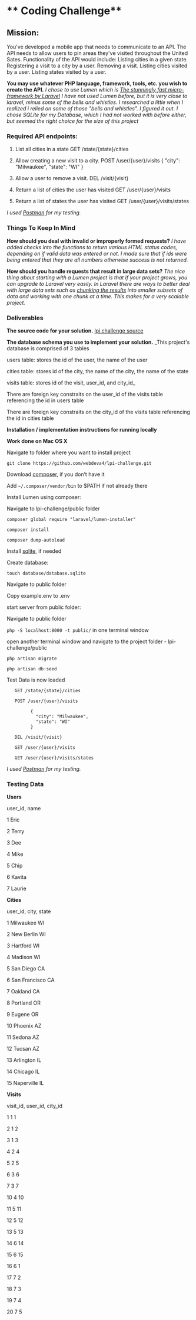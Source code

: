 
# ** Coding Challenge**
## Mission:
You've developed a mobile app that needs to communicate to an API. The API needs to allow users to pin areas they've visited throughout the United Sates. Functionality of the API would include:
 Listing cities in a given state.
 Registering a visit to a city by a user.
 Removing a visit.
 Listing cities visited by a user.
 Listing states visited by a user.


**You may use whatever PHP language, framework, tools, etc. you wish to create the API.**
_I chose to use Lumen which is [The stunningly fast micro-framework by Laravel](https://lumen.laravel.com)
I have not used Lumen before, but it is very close to laravel, minus some of the bells and whistles. I researched a little when I realized i relied on some of those "bells and whistles". I figured it out.
I chose SQLite for my Database, which I had not worked with before either, but seemed the right choice for the size of this project_

### Required API endpoints:
1. List all cities in a state
       GET /state/{state}/cities
2. Allow creating a new visit to a city.
       POST /user/{user}/visits
{
  "city": "Milwaukee",
  "state": "WI"
}

3. Allow a user to remove a visit.
       DEL /visit/{visit}
4. Return a list of cities the user has visited
       GET /user/{user}/visits
5. Return a list of states the user has visited
       GET /user/{user}/visits/states

_I used [Postman](https://www.getpostman.com) for my testing._


### Things To Keep In Mind
**How should you deal with invalid or improperly formed requests?**
 _I have added checks into the functions to return various HTML status codes, depending on if valid data was entered or not. I made sure that if ids were being entered that they are all numbers otherwise success is not returned._


 **How should you handle requests that result in large data sets?**
 _The nice thing about starting with a Lumen project is that if your project grows, you can upgrade to Laravel very easily. In Laravel there are ways to better deal with large data sets such as [chunking the results](https://laravel.com/docs/master/queries#chunking-results) into smaller subsets of data and working with one chunk at a time.
 This makes for a very scalable project._


### Deliverables
 **The source code for your solution.**
 [lpi challenge source](https://github.com/webdeva4/lpi-challenge)
 
 **The database schema you use to implement your solution.**
 _This project's database is comprised of 3 tables
 
 users table: stores the id of the user, the name of the user
 
 cities table: stores id of the city, the name of the city, the name of the state
 
 visits table: stores id of the visit, user_id, and city_id_
 
 There are foreign key constraits on the user_id of the visits table referencing the id in users table
 
 There are foreign key constraits on the city_id of the visits table referencing the id in cities table
 

 **Installation / implementation instructions for running locally**
 
 **Work done on Mac OS X**
 
Navigate to folder where you want to install project 

```git clone https://github.com/webdeva4/lpi-challenge.git```

Download [composer](https://getcomposer.org/download), if you don’t have it

Add ```~/.composer/vendor/bin``` to $PATH if not already there

Install Lumen using composer:

Navigate to lpi-challenge/public folder

```composer global require "laravel/lumen-installer"```

```composer install```

```composer dump-autoload```

Install [sqlite](https://www.sqlite.org/download.html), if needed

Create database:

```touch database/database.sqlite```

Navigate to public folder

Copy example.env to .env

start server from public folder:

Navigate to public folder

```php -S localhost:8000 -t public/``` in one terminal window

open another terminal window and navigate to the project folder - lpi-challenge/public

```php artisan migrate```

```php artisan db:seed```

Test Data is now loaded


       GET /state/{state}/cities
       
       POST /user/{user}/visits
       
             {
               "city": "Milwaukee",
               "state": "WI"
             }
             
       DEL /visit/{visit}
       
       GET /user/{user}/visits
       
       GET /user/{user}/visits/states

_I used [Postman](https://www.getpostman.com) for my testing._

### Testing Data

**Users**

user_id, name

1       Eric

2       Terry

3       Dee

4       Mike

5       Chip

6       Kavita

7       Laurie

**Cities**

user_id,  city,         state

1          Milwaukee     WI

2          New Berlin    WI

3          Hartford      WI

4          Madison       WI

5          San Diego     CA

6          San Francisco CA

7          Oakland       CA

8          Portland      OR

9          Eugene        OR

10         Phoenix       AZ

11         Sedona        AZ

12         Tucsan        AZ

13         Arlington     IL

14         Chicago       IL

15         Naperville    IL


**Visits**

visit_id, user_id, city_id

1           1          1

2           1          2

3           1          3

4           2          4

5           2          5

6           3          6

7           3          7

10          4          10

11          5          11

12          5          12

13          5          13

14          6          14

15          6          15

16          6          1

17          7          2

18          7          3

19          7          4

20          7          5

